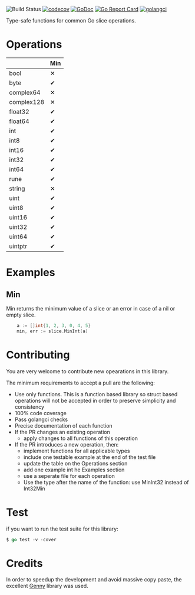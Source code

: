 ![Build Status](https://github.com/psampaz/slice/workflows/build/badge.svg)
[![codecov](https://codecov.io/gh/psampaz/slice/branch/master/graph/badge.svg)](https://codecov.io/gh/psampaz/slice)
[![GoDoc](https://godoc.org/github.com/psampaz/slice?status.svg)](https://godoc.org/github.com/psampaz/slice)
[![Go Report Card](https://goreportcard.com/badge/github.com/psampaz/slice)](https://goreportcard.com/report/github.com/psampaz/slice)
[![golangci](https://golangci.com/badges/github.com/psampaz/slice.svg)](https://golangci.com/r/github.com/psampaz/slice)

Type-safe functions for common Go slice operations.


# Operations 

|            | Min |
| ---------- | --- |
| bool       | ✕   |
| byte       | ✔   |
| complex64  | ✕   |
| complex128 | ✕   |
| float32    | ✔   |
| float64    | ✔   |
| int        | ✔   |
| int8       | ✔   |
| int16      | ✔   |
| int32      | ✔   |
| int64      | ✔   |
| rune       | ✔   |
| string     | ✕   |
| uint       | ✔   |
| uint8      | ✔   |
| uint16     | ✔   |
| uint32     | ✔   |
| uint64     | ✔   |
| uintptr    | ✔   |

# Examples

## Min

Min returns the minimum value of a slice or an error in case of a nil or empty slice.
```go
    a := []int{1, 2, 3, 0, 4, 5}
    min, err := slice.MinInt(a)
```

# Contributing

You are very welcome to contribute new opearations in this library.

The minimum requirements to accept a pull are the following:

- Use only functions. This is a function based library so struct based operations will not be accepted in order to preserve simplicity and consistency 
- 100% code coverage
- Pass golangci checks
- Precise documentation of each function
- If the PR changes an existing operation
    - apply changes to all functions of this operation
- If the PR introduces a new operation, then:
    - implement functions for all applicable types
    - include one testable example at the end of the test file
    - update the table on the Operations section
    - add one example int he Examples section
    - use a seperate file for each operation
    - Use the type after the name of the function: use MinInt32  instead of Int32Min

# Test

if you want to run the test suite for this library:

```go
$ go test -v -cover
```

# Credits

In order to speedup the development and avoid massive copy paste, the excellent [Genny](https://github.com/cheekybits/enny) library was used.
